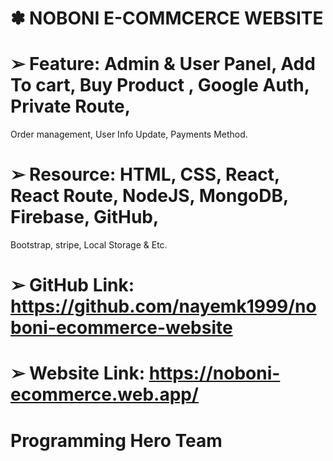 
# ✽ NOBONI E-COMMCERCE WEBSITE
# ➢ Feature: Admin & User Panel, Add To cart, Buy Product , Google Auth, Private Route,
Order management, User Info Update, Payments Method.
# ➢ Resource: HTML, CSS, React, React Route, NodeJS, MongoDB, Firebase, GitHub,
Bootstrap, stripe, Local Storage & Etc.
# ➢ GitHub Link: https://github.com/nayemk1999/noboni-ecommerce-website
# ➢ Website Link: https://noboni-ecommerce.web.app/


# Programming Hero Team
